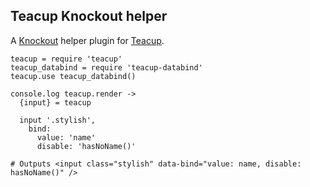 Teacup Knockout helper
----------------------

A [Knockout](http://knockoutjs.com) helper plugin for [Teacup](http://goodeggs.github.io/teacup/).

    teacup = require 'teacup'
    teacup_databind = require 'teacup-databind'
    teacup.use teacup_databind()

    console.log teacup.render ->
      {input} = teacup

      input '.stylish',
        bind:
          value: 'name'
          disable: 'hasNoName()'

    # Outputs <input class="stylish" data-bind="value: name, disable: hasNoName()" />
